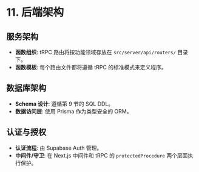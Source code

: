 # 11. 后端架构

## 服务架构

  * **函数组织**: tRPC 路由将按功能领域存放在 `src/server/api/routers/` 目录下。
  * **函数模板**: 每个路由文件都将遵循 tRPC 的标准模式来定义程序。

## 数据库架构

  * **Schema 设计**: 遵循第 9 节的 SQL DDL。
  * **数据访问层**: 使用 Prisma 作为类型安全的 ORM。

## 认证与授权

  * **认证流程**: 由 Supabase Auth 管理。
  * **中间件/守卫**: 在 Next.js 中间件和 tRPC 的 `protectedProcedure` 两个层面执行保护。
